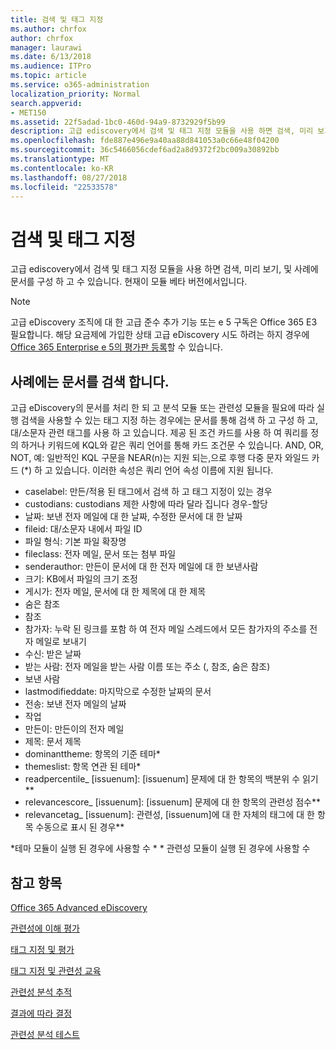 ```yaml
---
title: 검색 및 태그 지정
ms.author: chrfox
author: chrfox
manager: laurawi
ms.date: 6/13/2018
ms.audience: ITPro
ms.topic: article
ms.service: o365-administration
localization_priority: Normal
search.appverid:
- MET150
ms.assetid: 22f5adad-1bc0-460d-94a9-8732929f5b99
description: 고급 ediscovery에서 검색 및 태그 지정 모듈을 사용 하면 검색, 미리 보기, 및 사례에 문서를 구성 하 고 수 있습니다. 현재이 모듈 베타 버전에서입니다.
ms.openlocfilehash: fde887e496e9a40aa88d841053a0c66e48f04200
ms.sourcegitcommit: 36c5466056cdef6ad2a8d9372f2bc009a30892bb
ms.translationtype: MT
ms.contentlocale: ko-KR
ms.lasthandoff: 08/27/2018
ms.locfileid: "22533578"
---
```

# <a name="search-and-tagging"></a>검색 및 태그 지정

고급 ediscovery에서 검색 및 태그 지정 모듈을 사용 하면 검색, 미리 보기, 및 사례에 문서를 구성 하 고 수 있습니다. 현재이 모듈 베타 버전에서입니다.

> [!NOTE]
> 고급 eDiscovery 조직에 대 한 고급 준수 추가 기능 또는 e 5 구독은 Office 365 E3 필요합니다. 해당 요금제에 가입한 상태 고급 eDiscovery 시도 하려는 하지 경우에 [Office 365 Enterprise e 5의 평가판 등록](https://go.microsoft.com/fwlink/p/?LinkID=698279)할 수 있습니다. 
  
## <a name="search-the-documents-in-your-case"></a>사례에는 문서를 검색 합니다.

고급 eDiscovery의 문서를 처리 한 되 고 분석 모듈 또는 관련성 모듈을 필요에 따라 실행 검색을 사용할 수 있는 태그 지정 하는 경우에는 문서를 통해 검색 하 고 구성 하 고, 대/소문자 관련 태그를 사용 하 고 있습니다. 제공 된 조건 카드를 사용 하 여 쿼리를 정의 하거나 키워드에 KQL와 같은 쿼리 언어를 통해 카드 조건문 수 있습니다. AND, OR, NOT, 예: 일반적인 KQL 구문을 NEAR(n)는 지원 되는,으로 후행 다중 문자 와일드 카드 (*) 하 고 있습니다. 이러한 속성은 쿼리 언어 속성 이름에 지원 됩니다.

- caselabel: 만든/적용 된 태그에서 검색 하 고 태그 지정이 있는 경우 
- custodians: custodians 제한 사항에 따라 달라 집니다 경우-할당
- 날짜: 보낸 전자 메일에 대 한 날짜, 수정한 문서에 대 한 날짜
- fileid: 대/소문자 내에서 파일 ID
- 파일 형식: 기본 파일 확장명
- fileclass: 전자 메일, 문서 또는 첨부 파일
- senderauthor: 만든이 문서에 대 한 전자 메일에 대 한 보낸사람
- 크기: KB에서 파일의 크기 조정
- 게시가: 전자 메일, 문서에 대 한 제목에 대 한 제목
- 숨은 참조
- 참조
- 참가자: 누락 된 링크를 포함 하 여 전자 메일 스레드에서 모든 참가자의 주소를 전자 메일로 보내기
- 수신: 받은 날짜
- 받는 사람: 전자 메일을 받는 사람 이름 또는 주소 (, 참조, 숨은 참조)
- 보낸 사람
- lastmodifieddate: 마지막으로 수정한 날짜의 문서
- 전송: 보낸 전자 메일의 날짜
- 작업
- 만든이: 만든이의 전자 메일
- 제목: 문서 제목
- dominanttheme: 항목의 기준 테마\*
- themeslist: 항목 연관 된 테마\*
- readpercentile_ [issuenum]: [issuenum] 문제에 대 한 항목의 백분위 수 읽기\*\*
- relevancescore_ [issuenum]: [issuenum] 문제에 대 한 항목의 관련성 점수\*\*
- relevancetag_ [issuenum]: 관련성, [issuenum]에 대 한 자체의 태그에 대 한 항목 수동으로 표시 된 경우\*\*

\*테마 모듈이 실행 된 경우에 사용할 수 \* \* 관련성 모듈이 실행 된 경우에 사용할 수
  
## <a name="see-also"></a>참고 항목

[Office 365 Advanced eDiscovery](office-365-advanced-ediscovery.md)
  
[관련성에 이해 평가](assessment-in-relevance-in-advanced-ediscovery.md)
  
[태그 지정 및 평가](tagging-and-assessment-in-advanced-ediscovery.md)
  
[태그 지정 및 관련성 교육](tagging-and-relevance-training-in-advanced-ediscovery.md)
  
[관련성 분석 추적](track-relevance-analysis-in-advanced-ediscovery.md)
  
[결과에 따라 결정](decision-based-on-the-results-in-advanced-ediscovery.md)
  
[관련성 분석 테스트](test-relevance-analysis-in-advanced-ediscovery.md)

